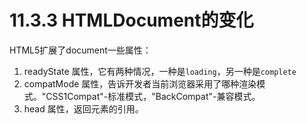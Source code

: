 # 11.3.3 HTMLDocument的变化

HTML5扩展了document一些属性：
1. readyState 属性，它有两种情况，一种是`loading`，另一种是`complete`
2. compatMode 属性，告诉开发者当前浏览器采用了哪种渲染模式。"CSS1Compat"-标准模式，"BackCompat"-兼容模式。
3. head 属性，返回<head>元素的引用。